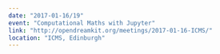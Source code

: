 ```yaml
---
date: "2017-01-16/19"
event: "Computational Maths with Jupyter"
link: "http://opendreamkit.org/meetings/2017-01-16-ICMS/"
location: "ICMS, Edinburgh"
---
```

